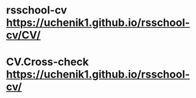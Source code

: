 # rsschool-cv https://uchenik1.github.io/rsschool-cv/CV/ 
# CV.Cross-check https://uchenik1.github.io/rsschool-cv/
